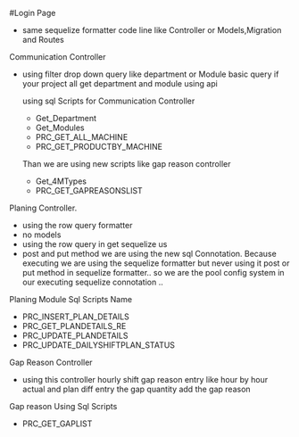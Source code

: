 #Login Page

- same sequelize formatter code line like Controller or Models,Migration and Routes

Communication Controller

- using filter drop down query like department or Module basic query
  if your project all get department and module using api

  using sql Scripts for Communication Controller

  - Get_Department
  - Get_Modules
  - PRC_GET_ALL_MACHINE
  - PRC_GET_PRODUCTBY_MACHINE

  Than we are using new scripts like gap reason controller

  - Get_4MTypes
  - PRC_GET_GAPREASONSLIST

Planing Controller.

- using the row query formatter
- no models
- using the row query in get sequelize us
- post and put method we are using the new sql Connotation. Because executing we are using the sequelize formatter but never using it
  post or put method in sequelize formatter..
  so we are the pool config system in our executing sequelize connotation ..

Planing Module Sql Scripts Name

- PRC_INSERT_PLAN_DETAILS
- PRC_GET_PLANDETAILS_RE
- PRC_UPDATE_PLANDETAILS
- PRC_UPDATE_DAILYSHIFTPLAN_STATUS

Gap Reason Controller

- using this controller hourly shift gap reason entry like hour by hour actual and plan diff entry the gap quantity add the gap reason

Gap reason Using Sql Scripts

- PRC_GET_GAPLIST
